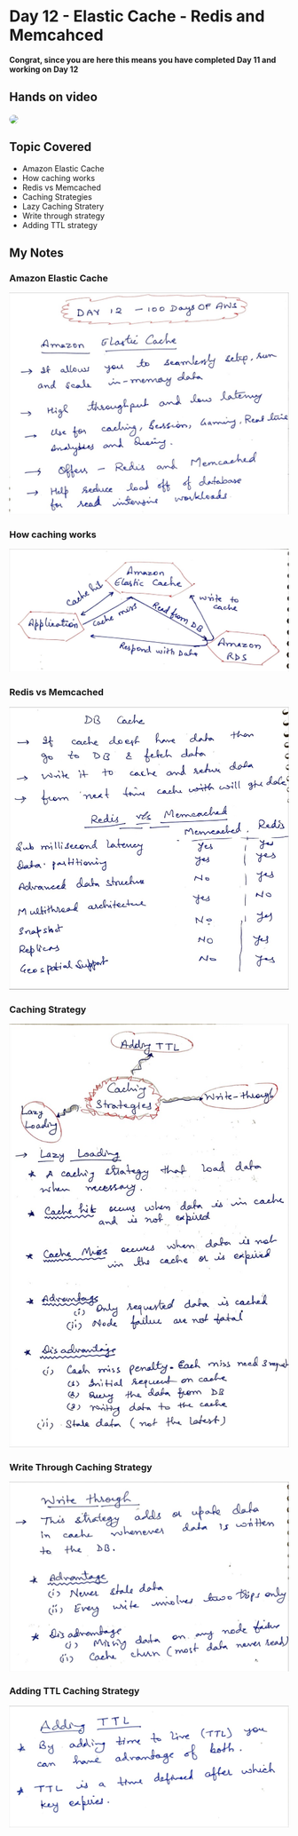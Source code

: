 # Day 12 - Elastic Cache - Redis and Memcahced

**Congrat, since you are here this means you have completed Day 11 and working on Day 12**

## Hands on video
<a href="https://youtu.be/25vJxrMvBTw">
<img src="https://i3.ytimg.com/vi/25vJxrMvBTw/hqdefault.jpg" align="center" width="200" style="border-radius:40px" />
</a>

## Topic Covered
  - Amazon Elastic Cache
  - How caching works
  - Redis vs Memcached
  - Caching Strategies
  - Lazy Caching Stratery
  - Write through strategy
  - Adding TTL strategy

## My Notes

  ### Amazon Elastic Cache
  ![1](./images/bd5f936523908bc00689144b39a893ac0efaf31c.jpeg)

  ### How caching works
  ![2](./images/fb58183ab70277d30a46d889b55b3cfc2e072675.jpeg)
  
  ### Redis vs Memcached
  ![3](./images/a1a2d9b5e8f00fc8dbc8d9997d82be33c1aea94b.jpeg)
    
  ### Caching Strategy
  ![4](./images/700402cf56bdd1800b2a176ba71559fde7f1a50e.jpeg)

  ### Write Through Caching Strategy
  ![5](./images/c514abef94bdbf705da5009d530accff4d722ec9.jpeg)

  ### Adding TTL Caching Strategy
  ![6](./images/0346e8bbdfe4c3c6623f366d929533b0a671d492.jpeg)

